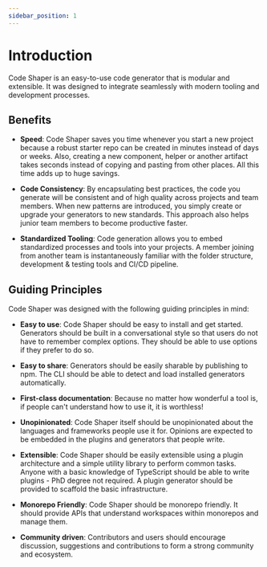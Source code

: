 ```yaml
---
sidebar_position: 1
---
```


# Introduction

Code Shaper is an easy-to-use code generator that is modular and extensible. It
was designed to integrate seamlessly with modern tooling and development
processes.

## Benefits

- **Speed**: Code Shaper saves you time whenever you start a new project because
  a robust starter repo can be created in minutes instead of days or weeks.
  Also, creating a new component, helper or another artifact takes seconds
  instead of copying and pasting from other places. All this time adds up to
  huge savings.

- **Code Consistency**: By encapsulating best practices, the code you generate
  will be consistent and of high quality across projects and team members. When
  new patterns are introduced, you simply create or upgrade your generators to
  new standards. This approach also helps junior team members to become
  productive faster.

- **Standardized Tooling**: Code generation allows you to embed standardized
  processes and tools into your projects. A member joining from another team is
  instantaneously familiar with the folder structure, development & testing
  tools and CI/CD pipeline.

## Guiding Principles

Code Shaper was designed with the following guiding principles in mind:

- **Easy to use**: Code Shaper should be easy to install and get started.
  Generators should be built in a conversational style so that users do not have
  to remember complex options. They should be able to use options if they prefer
  to do so.

- **Easy to share**: Generators should be easily sharable by publishing to npm.
  The CLI should be able to detect and load installed generators automatically.

- **First-class documentation**: Because no matter how wonderful a tool is, if
  people can't understand how to use it, it is worthless!

- **Unopinionated**: Code Shaper itself should be unopinionated about the
  languages and frameworks people use it for. Opinions are expected to be
  embedded in the plugins and generators that people write.

- **Extensible**: Code Shaper should be easily extensible using a plugin
  architecture and a simple utility library to perform common tasks. Anyone with
  a basic knowledge of TypeScript should be able to write plugins - PhD degree
  not required. A plugin generator should be provided to scaffold the basic
  infrastructure.

- **Monorepo Friendly**: Code Shaper should be monorepo friendly. It should
  provide APIs that understand workspaces within monorepos and manage them.

- **Community driven**: Contributors and users should encourage discussion,
  suggestions and contributions to form a strong community and ecosystem.
